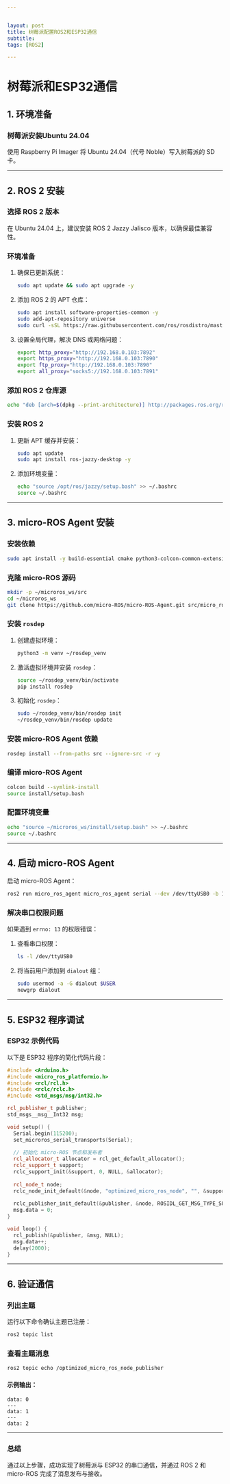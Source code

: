 ```yaml
---


layout: post
title: 树莓派配置ROS2和ESP32通信
subtitle: 
tags: [ROS2]

---
```


<head>
    <script src="https://cdn.mathjax.org/mathjax/latest/MathJax.js?config=TeX-AMS-MML_HTMLorMML" type="text/javascript"></script>
    <script type="text/x-mathjax-config">
        MathJax.Hub.Config({
            tex2jax: {
            skipTags: ['script', 'noscript', 'style', 'textarea', 'pre'],
            inlineMath: [['$','$']]
            }
        });
    </script>
</head>



# 树莓派和ESP32通信

## 1. 环境准备

### 树莓派安装Ubuntu 24.04
使用 Raspberry Pi Imager 将 Ubuntu 24.04（代号 Noble）写入树莓派的 SD 卡。

---

## 2. ROS 2 安装

### 选择 ROS 2 版本
在 Ubuntu 24.04 上，建议安装 ROS 2 Jazzy Jalisco 版本，以确保最佳兼容性。

### 环境准备
1. 确保已更新系统：
   ```bash
   sudo apt update && sudo apt upgrade -y
   ```

2. 添加 ROS 2 的 APT 仓库：
   ```bash
   sudo apt install software-properties-common -y
   sudo add-apt-repository universe
   sudo curl -sSL https://raw.githubusercontent.com/ros/rosdistro/master/ros.asc | sudo apt-key add -
   ```

3. 设置全局代理，解决 DNS 或网络问题：
   ```bash
   export http_proxy="http://192.168.0.103:7892"
   export https_proxy="http://192.168.0.103:7890"
   export ftp_proxy="http://192.168.0.103:7890"
   export all_proxy="socks5://192.168.0.103:7891"
   ```

### 添加 ROS 2 仓库源
```bash
echo "deb [arch=$(dpkg --print-architecture)] http://packages.ros.org/ros2/ubuntu noble main" | sudo tee /etc/apt/sources.list.d/ros2-latest.list
```

### 安装 ROS 2
1. 更新 APT 缓存并安装：
   ```bash
   sudo apt update
   sudo apt install ros-jazzy-desktop -y
   ```

2. 添加环境变量：
   ```bash
   echo "source /opt/ros/jazzy/setup.bash" >> ~/.bashrc
   source ~/.bashrc
   ```

---

## 3. micro-ROS Agent 安装

### 安装依赖
```bash
sudo apt install -y build-essential cmake python3-colcon-common-extensions python3-pip git
```

### 克隆 micro-ROS 源码
```bash
mkdir -p ~/microros_ws/src
cd ~/microros_ws
git clone https://github.com/micro-ROS/micro-ROS-Agent.git src/micro_ros_agent
```

### 安装 `rosdep`
1. 创建虚拟环境：
   ```bash
   python3 -m venv ~/rosdep_venv
   ```

2. 激活虚拟环境并安装 `rosdep`：
   ```bash
   source ~/rosdep_venv/bin/activate
   pip install rosdep
   ```

3. 初始化 `rosdep`：
   ```bash
   sudo ~/rosdep_venv/bin/rosdep init
   ~/rosdep_venv/bin/rosdep update
   ```

### 安装 micro-ROS Agent 依赖
```bash
rosdep install --from-paths src --ignore-src -r -y
```

### 编译 micro-ROS Agent
```bash
colcon build --symlink-install
source install/setup.bash
```

### 配置环境变量
```bash
echo "source ~/microros_ws/install/setup.bash" >> ~/.bashrc
source ~/.bashrc
```

---

## 4. 启动 micro-ROS Agent

启动 micro-ROS Agent：
```bash
ros2 run micro_ros_agent micro_ros_agent serial --dev /dev/ttyUSB0 -b 115200
```

### 解决串口权限问题
如果遇到 `errno: 13` 的权限错误：
1. 查看串口权限：
   ```bash
   ls -l /dev/ttyUSB0
   ```
2. 将当前用户添加到 `dialout` 组：
   ```bash
   sudo usermod -a -G dialout $USER
   newgrp dialout
   ```

---

## 5. ESP32 程序调试

### ESP32 示例代码
以下是 ESP32 程序的简化代码片段：
```cpp
#include <Arduino.h>
#include <micro_ros_platformio.h>
#include <rcl/rcl.h>
#include <rclc/rclc.h>
#include <std_msgs/msg/int32.h>

rcl_publisher_t publisher;
std_msgs__msg__Int32 msg;

void setup() {
  Serial.begin(115200);
  set_microros_serial_transports(Serial);
  
  // 初始化 micro-ROS 节点和发布者
  rcl_allocator_t allocator = rcl_get_default_allocator();
  rclc_support_t support;
  rclc_support_init(&support, 0, NULL, &allocator);
  
  rcl_node_t node;
  rclc_node_init_default(&node, "optimized_micro_ros_node", "", &support);
  
  rclc_publisher_init_default(&publisher, &node, ROSIDL_GET_MSG_TYPE_SUPPORT(std_msgs, msg, Int32), "optimized_micro_ros_node_publisher");
  msg.data = 0;
}

void loop() {
  rcl_publish(&publisher, &msg, NULL);
  msg.data++;
  delay(2000);
}
```

---

## 6. 验证通信

### 列出主题
运行以下命令确认主题已注册：
```bash
ros2 topic list
```

### 查看主题消息
```bash
ros2 topic echo /optimized_micro_ros_node_publisher
```

#### 示例输出：
```plaintext
data: 0
---
data: 1
---
data: 2
```
---

### 总结
通过以上步骤，成功实现了树莓派与 ESP32 的串口通信，并通过 ROS 2 和 micro-ROS 完成了消息发布与接收。
